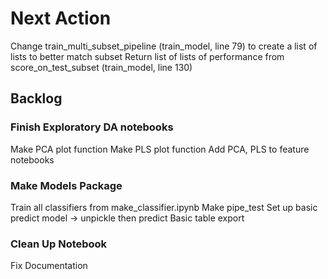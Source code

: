 # Next Action
Change train_multi_subset_pipeline (train_model, line 79) to create a list of lists to better match subset
Return list of lists of performance from score_on_test_subset (train_model, line 130)

## Backlog 
### Finish Exploratory DA notebooks

Make PCA plot function
Make PLS plot function
Add PCA, PLS to feature notebooks

### Make Models Package

Train all classifiers from make_classifier.ipynb
Make pipe_test
Set up basic predict model -> unpickle then predict
Basic table export

### Clean Up Notebook

Fix Documentation
